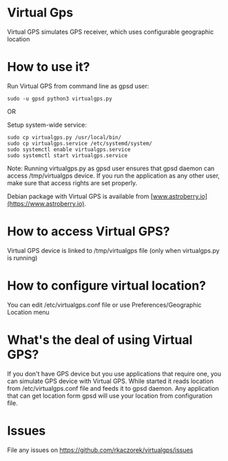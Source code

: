 # Virtual Gps
Virtual GPS simulates GPS receiver, which uses configurable geographic location

# How to use it?
Run Virtual GPS from command line as gpsd user:
```
sudo -u gpsd python3 virtualgps.py
```

OR

Setup system-wide service:
```
sudo cp virtualgps.py /usr/local/bin/
sudo cp virtualgps.service /etc/systemd/system/
sudo systemctl enable virtualgps.service
sudo systemctl start virtualgps.service
```
Note: Running virtualgps.py as gpsd user ensures that gpsd daemon can access /tmp/virtualgps device.
If you run the application as any other user, make sure that access rights are set properly.

Debian package with Virtual GPS is available from [www.astroberry.io](https://www.astroberry.io).

# How to access Virtual GPS?
Virtual GPS device is linked to /tmp/virtualgps file (only when virtualgps.py is running)

# How to configure virtual location?
You can edit /etc/virtualgps.conf file or use Preferences/Geographic Location menu

# What's the deal of using Virtual GPS?
If you don't have GPS device but you use applications that require one, you can simulate GPS device with Virtual GPS.
While started it reads location from /etc/virtualgps.conf file and feeds it to gpsd daemon. Any application that
can get location form gpsd will use your location from configuration file.

# Issues
File any issues on https://github.com/rkaczorek/virtualgps/issues

